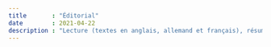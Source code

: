 ```yaml
---
title       : "Éditorial"
date        : 2021-04-22
description : "Lecture (textes en anglais, allemand et français), résumé (fiches de lecture), correction orthotypographique, préparation de copie, réécriture."
---
```


